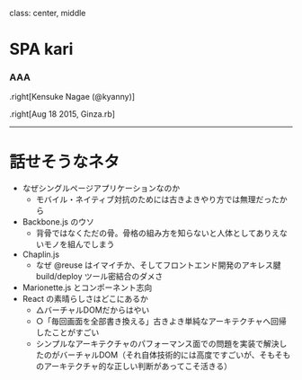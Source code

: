 class: center, middle

# SPA kari

### AAA

.right[Kensuke Nagae (@kyanny)]

.right[Aug 18 2015, Ginza.rb]

---

# 話せそうなネタ

* なぜシングルページアプリケーションなのか
  * モバイル・ネイティブ対抗のためには古きよきやり方では無理だったから
* Backbone.js のウソ
  * 背骨ではなくただの骨。骨格の組み方を知らないと人体としてありえないモノを組んでしまう
* Chaplin.js
  * なぜ @reuse はイマイチか、そしてフロントエンド開発のアキレス腱 build/deploy ツール密結合のダメさ
* Marionette.js とコンポーネント志向
* React の素晴らしさはどこにあるか
  * △バーチャルDOMだからはやい
  * ○「毎回画面を全部書き換える」古きよき単純なアーキテクチャへ回帰したことがすごい
  * シンプルなアーキテクチャのパフォーマンス面での問題を実装で解決したのがバーチャルDOM（それ自体技術的には高度ですごいが、そもそものアーキテクチャ的な正しい判断があってこそ活きる）
